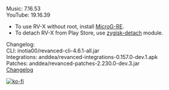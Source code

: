 Music: 7.16.53  
YouTube: 19.16.39  
- To use RV-X without root, install [MicroG-RE](https://github.com/WSTxda/MicroG-RE/releases/latest).  
- To detach RV-X from Play Store, use [zygisk-detach](https://github.com/j-hc/zygisk-detach) module.  

Changelog:  
CLI: inotia00/revanced-cli-4.6.1-all.jar  
Integrations: anddea/revanced-integrations-0.157.0-dev.1.apk  
Patches: anddea/revanced-patches-2.230.0-dev.3.jar  
[Changelog](https://github.com/anddea/revanced-patches/releases/tag/vdev.3)  
  
[![ko-fi](https://ko-fi.com/img/githubbutton_sm.svg)](https://ko-fi.com/W7W8VRK0S)  
